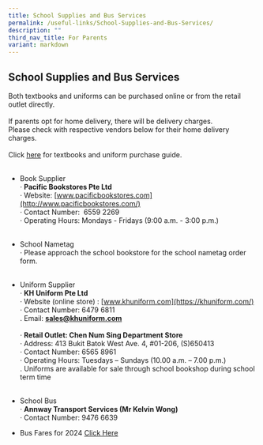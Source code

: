 ```yaml
---
title: School Supplies and Bus Services
permalink: /useful-links/School-Supplies-and-Bus-Services/
description: ""
third_nav_title: For Parents
variant: markdown
---
```

## School Supplies and Bus Services

Both textbooks and uniforms can be purchased online
or from the retail outlet directly.<br><br>
If parents opt for home delivery, there will be delivery charges.<br>
Please check with respective vendors below for their home delivery charges.<br><br>
Click [here](/files/textbooks%20and%20uniform%20purchase%20guide%20in%20saps%20website%202023.pdf) for textbooks and uniform purchase guide.
<br><br>
*   Book Supplier<br>
   ·          **Pacific Bookstores Pte Ltd**<br>
    ·          Website:&nbsp;[www.pacificbookstores.com](http://www.pacificbookstores.com/)<br>
    ·        Contact Number: &nbsp;6559 2269<br>
 ·        Operating Hours:  Mondays - Fridays&nbsp;(9:00 a.m. - 3:00 p.m.)
<br><br>
*   School Nametag<br>
     ·       Please approach the school bookstore for the school nametag order form.
<br><br>
*   Uniform Supplier<br>
     ·          **KH Uniform Pte Ltd**<br>
     ·           Website (online store) :&nbsp;[www.khuniform.com](https://khuniform.com/)<br> 
     ·          Contact Number: 6479 6811<br>
		 .          Email: **[sales@khuniform.com](mailto:sales@khuniform.com)**<br>
		 <br>
    ·             **Retail Outlet: Chen Num Sing Department Store**<br>
    ·             Address: 413 Bukit Batok West Ave. 4, #01-206, (S)650413<br>
    ·             Contact Number: 6565 8961<br>
    ·             Operating Hours: Tuesdays – Sundays (10.00 a.m. – 7.00 p.m.)
		<br>
		. Uniforms are available for sale through school bookshop during school term time
<br><br>
*   School Bus<br>
    ·          **Annway Transport Services (Mr Kelvin Wong)**<br>
    ·             Contact Number: 9476 6639 
		

*   Bus Fares for 2024 [Click Here](/files/2024%20bus%20info%20and%20nte%20prices%20for%20saps%20website%20(28%20sep%202023).pdf)
